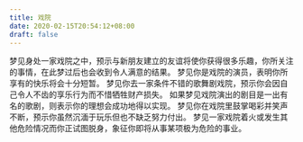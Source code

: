 ```yaml
---
title: 戏院
date: 2020-02-15T20:54:12+08:00
draft: false
---
```


梦见身处一家戏院之中，预示与新朋友建立的友谊将使你获得很多乐趣，你所关注的事情，在此梦过后也会收到令人满意的结果。
梦见你是戏院的演员，表明你所享有的快乐将会十分短暂。
梦见你去一家条件不错的歌舞剧戏院，预示你会因自己令人不齿的享乐行为而不惜牺牲财产损失。
如果梦见戏院演出的剧目是一出有名的歌剧，则表示你的理想会成功地得以实现。
梦见你在戏院里鼓掌喝彩并笑声不断，预示你虽然沉湎于玩乐但也不缺乏努力付出。
梦见一家戏院着火或发生其他危险情况而你正试图脱身，象征你即将从事某项极为危险的事业。
